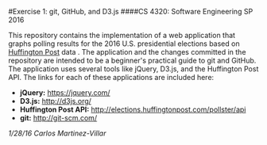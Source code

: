 #Exercise 1: git, GitHub, and D3.js
####CS 4320: Software Engineering SP 2016

This repository contains the implementation of a web application that graphs polling results for the 2016 U.S. presidential elections based on [Huffington Post](http://www.huffingtonpost.com/) data . The application and the changes committed in the repository are intended to be a beginner's practical guide to git and GitHub. The application uses several tools like jQuery, D3.js, and the Huffington Post API. The links for each of these applications are included here:

* **jQuery:** https://jquery.com/
* **D3.js:** http://d3js.org/
* **Huffington Post API:** http://elections.huffingtonpost.com/pollster/api
* **git:** http://git-scm.com/

*1/28/16*
*Carlos Martinez-Villar*
